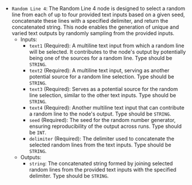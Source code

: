- `Random Line 4`: The Random Line 4 node is designed to select a random line from each of up to four provided text inputs based on a given seed, concatenate these lines with a specified delimiter, and return the concatenated string. This node enables the generation of unique and varied text outputs by randomly sampling from the provided inputs.
    - Inputs:
        - `text1` (Required): A multiline text input from which a random line will be selected. It contributes to the node's output by potentially being one of the sources for a random line. Type should be `STRING`.
        - `text2` (Required): A multiline text input, serving as another potential source for a random line selection. Type should be `STRING`.
        - `text3` (Required): Serves as a potential source for the random line selection, similar to the other text inputs. Type should be `STRING`.
        - `text4` (Required): Another multiline text input that can contribute a random line to the node's output. Type should be `STRING`.
        - `seed` (Required): The seed for the random number generator, ensuring reproducibility of the output across runs. Type should be `INT`.
        - `delimiter` (Required): The delimiter used to concatenate the selected random lines from the text inputs. Type should be `STRING`.
    - Outputs:
        - `string`: The concatenated string formed by joining selected random lines from the provided text inputs with the specified delimiter. Type should be `STRING`.
